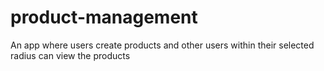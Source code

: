 # product-management

An app where users create products and other users within their selected radius can view the products
